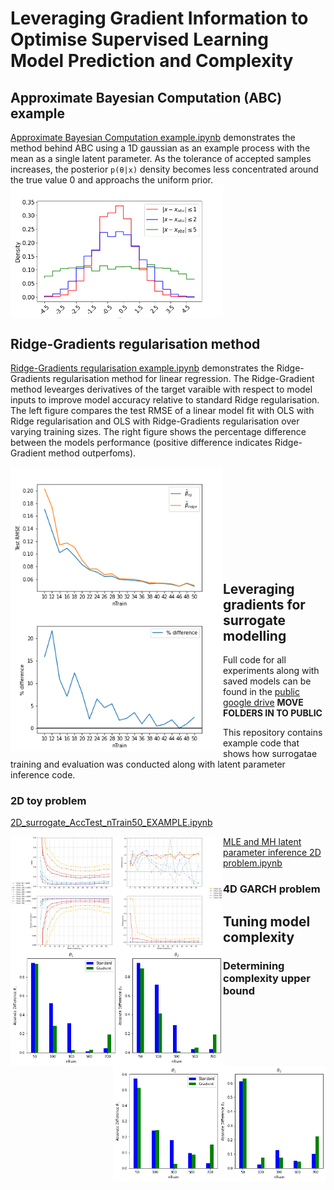 # Leveraging Gradient Information to Optimise Supervised Learning Model Prediction and Complexity

 ## Approximate Bayesian Computation (ABC) example
[Approximate Bayesian Computation example.ipynb](ABC_example/Approximate%20Bayesian%20Computation%20example.ipynb) demonstrates the method behind ABC using a 1D gaussian as an example process with the mean as a single latent parameter. As the tolerance of accepted samples increases, the posterior `p(θ|x)` density becomes less concentrated around the true value 0 and approachs the uniform prior.  
<img  src="ABC_example/ABC_ex.png" width="340" align="center" />



## Ridge-Gradients regularisation method
[Ridge-Gradients regularisation example.ipynb](Regularising%20regression%20with%20gradients/Ridge-Gradient%20regularisation%20example.ipynb) demonstrates the Ridge-Gradients regularisation method for linear regression. The Ridge-Gradient method levearges derivatives of the target varaible with respect to model inputs to improve model accuracy relative to standard Ridge regularisation. The left figure compares the test RMSE of a linear model fit with OLS with Ridge regularisation and OLS with Ridge-Gradients regularisation over varying training sizes. The right figure shows the percentage difference between the models performance (positive difference indicates Ridge-Gradient method outperfoms).

<img  src="Regularising%20regression%20with%20gradients/beta_versus_betarg_rmse.png" width="340" align="left" />
<img  src="Regularising%20regression%20with%20gradients/beta_versus_betarg_diff.png" width="340" align="left" />

<br />
<br />
<br />
<br />
<br />
<br />
<br />
<br />
<br />

## Leveraging gradients for surrogate modelling 
Full code for all experiments along with saved models can be found in the [public google drive](https://drive.google.com/drive/folders/1J7srZbZPS6UhE43GFXP3Gkd3TmEvT-6f?usp=sharing) **MOVE FOLDERS IN TO PUBLIC**

This repository contains example code that shows how surrogatae training and evaluation was conducted along with latent parameter inference code.
### 2D toy problem
[2D_surrogate_AccTest_nTrain50_EXAMPLE.ipynb](Surrogate%20modelling/2D/2D_surrogate_AccTest_nTrain50_EXAMPLE.ipynb)

<img  src="Surrogate%20modelling/2D/2d_complexity.png" width="340" align="left" />


[MLE and MH latent parameter inference 2D problem.ipynb](Surrogate%20modelling/2D/MLE%20and%20MH%20latent%20paramater%20inference%202D%20problem.ipynb)


<img  src="Surrogate%20modelling/2D/2d_MLE_diff_55.png" width="340" align="left" />
<img  src="Surrogate%20modelling/2D/2d_MH_diff_55.png" width="340" align="right" />

### 4D GARCH problem

## Tuning model complexity
### Determining complexity upper bound
